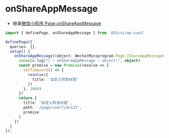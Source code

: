 # onShareAppMessage

* 继承[微信小程序 Page.onShareAppMessage](https://developers.weixin.qq.com/miniprogram/dev/reference/api/Page.html#onShareAppMessage-Object-object)

```ts
import { definePage, onShareAppMessage } from '@52css/mp-vue3'

definePage({
  queries: {},
  setup() {
    onShareAppMessage((object: WechatMiniprogram.Page.IShareAppMessageOption) => {
      console.log("🚀 ~ onShareAppMessage ~ object:", object)
      const promise = new Promise(resolve => {
        setTimeout(() => {
          resolve({
            title: '自定义转发标题'
          })
        }, 2000)
      })
      return {
        title: '自定义转发标题',
        path: '/page/user?id=123',
        promise
      }
    })
  }
});
```
